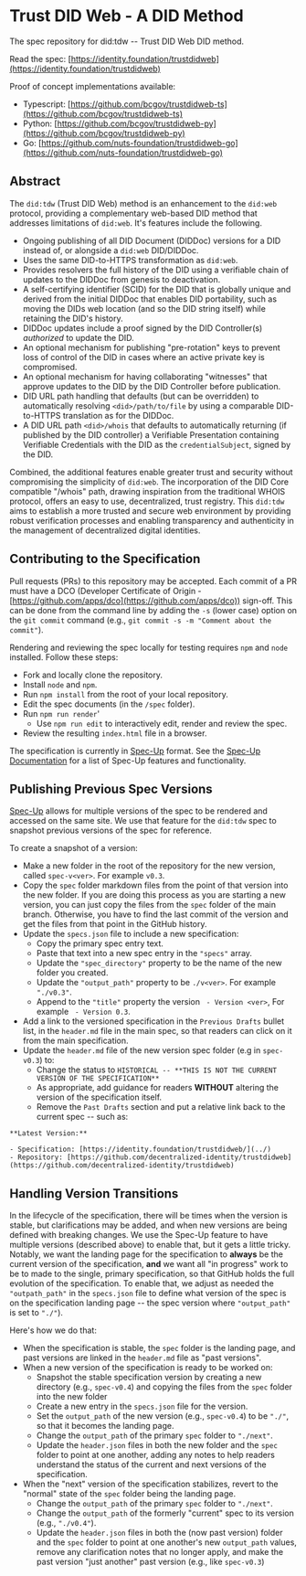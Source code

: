 # Trust DID Web - A DID Method

The spec repository for did:tdw -- Trust DID Web DID method.

Read the spec: [https://identity.foundation/trustdidweb](https://identity.foundation/trustdidweb)

Proof of concept implementations available:

- Typescript: [https://github.com/bcgov/trustdidweb-ts](https://github.com/bcgov/trustdidweb-ts)
- Python: [https://github.com/bcgov/trustdidweb-py](https://github.com/bcgov/trustdidweb-py)
- Go: [https://github.com/nuts-foundation/trustdidweb-go](https://github.com/nuts-foundation/trustdidweb-go)

## Abstract

The `did:tdw` (Trust DID Web) method is an enhancement to the
`did:web` protocol, providing a complementary web-based DID method that addresses limitations
of `did:web`. It's features include the following.

- Ongoing publishing of all DID Document (DIDDoc) versions for a DID instead of,
  or alongside a `did:web` DID/DIDDoc.
- Uses the same DID-to-HTTPS transformation as `did:web`.
- Provides resolvers the full history of the DID using a verifiable chain of
  updates to the DIDDoc from genesis to deactivation.
- A self-certifying identifier (SCID) for the DID that is globally
  unique and derived from the initial DIDDoc that enables DID portability, such
  as moving the DIDs web location (and so the DID string itself) while retaining
  the DID's history.
- DIDDoc updates include a proof signed by the DID Controller(s) *authorized* to
  update the DID.
- An optional mechanism for publishing "pre-rotation" keys to prevent loss of
  control of the DID in cases where an active private key is compromised.
- An optional mechanism for having collaborating "witnesses"
  that approve updates to the DID by the DID Controller before publication.
- DID URL path handling that defaults (but can be overridden) to automatically
  resolving `<did>/path/to/file` by using a comparable DID-to-HTTPS translation
  as for the DIDDoc.
- A DID URL path `<did>/whois` that defaults to automatically returning (if
  published by the DID controller) a Verifiable Presentation containing
  Verifiable Credentials with the DID as the `credentialSubject`,
  signed by the DID.

Combined, the additional features enable greater trust and security without
compromising the simplicity of `did:web`. The incorporation of the DID Core
compatible "/whois" path, drawing inspiration from the traditional WHOIS
protocol, offers an easy to use, decentralized, trust registry.
This `did:tdw` aims to establish a more trusted and secure web environment by
providing robust verification processes and enabling transparency and
authenticity in the management of decentralized digital identities.

## Contributing to the Specification

Pull requests (PRs) to this repository may be accepted. Each commit of a PR must
have a DCO (Developer Certificate of Origin -
[https://github.com/apps/dco](https://github.com/apps/dco)) sign-off. This can
be done from the command line by adding the `-s` (lower case) option on the `git
commit` command (e.g., `git commit -s -m "Comment about the commit"`).

Rendering and reviewing the spec locally for testing requires `npm` and `node`
installed. Follow these steps:

- Fork and locally clone the repository.
- Install `node` and `npm`.
- Run `npm install` from the root of your local repository.
- Edit the spec documents (in the `/spec` folder).
- Run `npm run render`'
  - Use `npm run edit` to interactively edit, render and review the spec.
- Review the resulting `index.html` file in a browser.

The specification is currently in [Spec-Up] format. See the
[Spec-Up Documentation] for a list of Spec-Up features and functionality.

[Spec-Up]: https://github.com/decentralized-identity/spec-up
[Spec-Up Documentation]: https://identity.foundation/spec-up/

## Publishing Previous Spec Versions

[Spec-Up] allows for multiple versions of the spec to be rendered and accessed
on the same site. We use that feature for the `did:tdw` spec to snapshot
previous versions of the spec for reference.

To create a snapshot of a version:

- Make a new folder in the root of the repository for the new version, called `spec-v<ver>`. For example `v0.3`.
- Copy the `spec` folder markdown files from the point of that version into the new folder. If you are doing this process as you are starting a new version, you can just copy the files from the `spec` folder of the main branch. Otherwise, you have to find the last commit of the version and get the files from that point in the GitHub history.
- Update the `specs.json` file to include a new specification:
  - Copy the primary spec entry text.
  - Paste that text into a new spec entry in the `"specs"` array.
  - Update the `"spec_directory"` property to be the name of the new folder you created.
  - Update the `"output_path"` property to be `./v<ver>`. For example `"./v0.3"`.
  - Append to the `"title"` property the version ` - Version <ver>`, For example ` - Version 0.3`.
- Add a link to the versioned specification in the `Previous Drafts` bullet list, in the `header.md` file in the main spec, so that readers can click on it from the main specification.
- Update the `header.md` file of the new version spec folder (e.g in `spec-v0.3`) to:
  - Change the status to `HISTORICAL -- **THIS IS NOT THE CURRENT VERSION OF THE SPECIFICATION**`
  - As appropriate, add guidance for readers **WITHOUT** altering the version of the specification itself.
  - Remove the `Past Drafts` section and put a relative link back to the current spec -- such as:

```text
**Latest Version:**

- Specification: [https://identity.foundation/trustdidweb/](../)
- Repository: [https://github.com/decentralized-identity/trustdidweb](https://github.com/decentralized-identity/trustdidweb)

```

## Handling Version Transitions

In the lifecycle of the specification, there will be times when the version is stable, but clarifications may be added, and when new versions are being defined with breaking changes.  We use the Spec-Up feature to have multiple versions (described above) to enable that, but it gets a little tricky. Notably, we want the landing page for the specification to **always** be the current version of the specification, **and** we want all "in progress" work to be to made to the single, primary specification, so that GitHub holds the full evolution of the specification.  To enable that, we adjust as needed the `"outpath_path"` in the `specs.json` file to define what version of the spec is on the specification landing page -- the spec version where `"output_path"` is set to `"./"`).

Here's how we do that:

- When the specification is stable, the `spec` folder is the landing page, and past versions are linked in the `header.md` file as "past versions".
- When a new version of the specification is ready to be worked on:
  - Snapshot the stable specification version by creating a new directory (e.g.,
    `spec-v0.4`) and copying the files from the `spec` folder into the new
    folder
  - Create a new entry in the `specs.json` file for the version.
  - Set the `output_path` of the new version (e.g., `spec-v0.4`) to be `"./"`,
    so that it becomes the landing page.
  - Change the `output_path` of the primary `spec` folder to `"./next"`.
  - Update the `header.json` files in both the new folder and the `spec` folder
    to point at one another, adding any notes to help readers understand the
    status of the current and next versions of the specification.
- When the "next" version of the specification stabilizes, revert to the
  "normal" state of the `spec` folder being the landing page.
  - Change the `output_path` of the primary `spec` folder to `"./next"`.
  - Change the `output_path` of the formerly "current" spec to its version
    (e.g., `"./v0.4"`).
  - Update the `header.json` files in both the (now past version) folder and the
    `spec` folder to point at one another's new `output_path` values, remove any
    clarification notes that no longer apply, and make the past version "just
    another" past version (e.g., like `spec-v0.3`)
